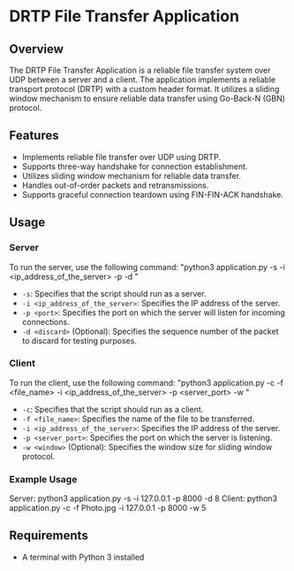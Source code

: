 # DRTP File Transfer Application

## Overview
The DRTP File Transfer Application is a reliable file transfer system over UDP between a server and a client. The application implements a reliable transport protocol (DRTP) with a custom header format. It utilizes a sliding window mechanism to ensure reliable data transfer using Go-Back-N (GBN) protocol.

## Features
- Implements reliable file transfer over UDP using DRTP.
- Supports three-way handshake for connection establishment.
- Utilizes sliding window mechanism for reliable data transfer.
- Handles out-of-order packets and retransmissions.
- Supports graceful connection teardown using FIN-FIN-ACK handshake.

## Usage
### Server
To run the server, use the following command: "python3 application.py -s -i <ip_address_of_the_server> -p <port> -d <discard>"

- `-s`: Specifies that the script should run as a server.
- `-i <ip_address_of_the_server>`: Specifies the IP address of the server.
- `-p <port>`: Specifies the port on which the server will listen for incoming connections.
- `-d <discard>` (Optional): Specifies the sequence number of the packet to discard for testing purposes.

### Client
To run the client, use the following command: "python3 application.py -c -f <file_name> -i <ip_address_of_the_server> -p <server_port> -w <window>"

- `-c`: Specifies that the script should run as a client.
- `-f <file_name>`: Specifies the name of the file to be transferred.
- `-i <ip_address_of_the_server>`: Specifies the IP address of the server.
- `-p <server_port>`: Specifies the port on which the server is listening.
- `-w <window>` (Optional): Specifies the window size for sliding window protocol.

### Example Usage
Server: python3 application.py -s -i 127.0.0.1 -p 8000 -d 8
Client: python3 application.py -c -f Photo.jpg -i 127.0.0.1 -p 8000 -w 5

## Requirements
- A terminal with Python 3 installed
